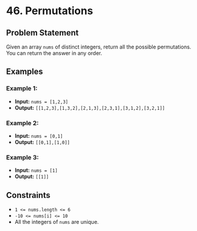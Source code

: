 # 46. Permutations

## Problem Statement

Given an array `nums` of distinct integers, return all the possible permutations. You can return the answer in any order.

## Examples

### Example 1:
- **Input:** `nums = [1,2,3]`
- **Output:** `[[1,2,3],[1,3,2],[2,1,3],[2,3,1],[3,1,2],[3,2,1]]`

### Example 2:
- **Input:** `nums = [0,1]`
- **Output:** `[[0,1],[1,0]]`

### Example 3:
- **Input:** `nums = [1]`
- **Output:** `[[1]]`

## Constraints

- `1 <= nums.length <= 6`
- `-10 <= nums[i] <= 10`
- All the integers of `nums` are unique.